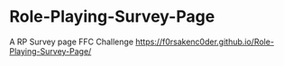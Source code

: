 # Role-Playing-Survey-Page
A RP Survey page FFC Challenge
https://f0rsakenc0der.github.io/Role-Playing-Survey-Page/
